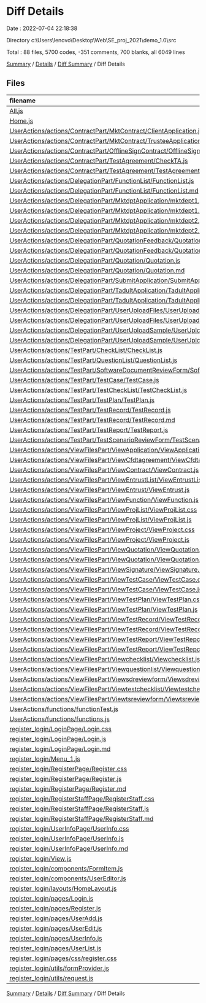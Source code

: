# Diff Details

Date : 2022-07-04 22:18:38

Directory c:\\Users\\lenovo\\Desktop\\Web\\SE_proj_2021\\demo_1.0\\src

Total : 88 files,  5700 codes, -351 comments, 700 blanks, all 6049 lines

[Summary](results.md) / [Details](details.md) / [Diff Summary](diff.md) / Diff Details

## Files
| filename | language | code | comment | blank | total |
| :--- | :--- | ---: | ---: | ---: | ---: |
| [All.js](/All.js) | JavaScript | -12 | 0 | 0 | -12 |
| [Home.js](/Home.js) | JavaScript | 112 | 0 | 11 | 123 |
| [UserActions/actions/ContractPart/MktContract/ClientApplication.js](/UserActions/actions/ContractPart/MktContract/ClientApplication.js) | JavaScript | 31 | 0 | 0 | 31 |
| [UserActions/actions/ContractPart/MktContract/TrusteeApplication.js](/UserActions/actions/ContractPart/MktContract/TrusteeApplication.js) | JavaScript | 39 | 0 | 0 | 39 |
| [UserActions/actions/ContractPart/OfflineSignContract/OfflineSignContract.js](/UserActions/actions/ContractPart/OfflineSignContract/OfflineSignContract.js) | JavaScript | 216 | 0 | 7 | 223 |
| [UserActions/actions/ContractPart/TestAgreement/CheckTA.js](/UserActions/actions/ContractPart/TestAgreement/CheckTA.js) | JavaScript | 123 | 3 | 1 | 127 |
| [UserActions/actions/ContractPart/TestAgreement/TestAgreement.js](/UserActions/actions/ContractPart/TestAgreement/TestAgreement.js) | JavaScript | 84 | 0 | 0 | 84 |
| [UserActions/actions/DelegationPart/FunctionList/FunctionList.js](/UserActions/actions/DelegationPart/FunctionList/FunctionList.js) | JavaScript | 13 | 3 | -2 | 14 |
| [UserActions/actions/DelegationPart/FunctionList/FunctionList.md](/UserActions/actions/DelegationPart/FunctionList/FunctionList.md) | Markdown | 7 | 0 | 0 | 7 |
| [UserActions/actions/DelegationPart/MktdptApplication/mktdept1.js](/UserActions/actions/DelegationPart/MktdptApplication/mktdept1.js) | JavaScript | 6 | 3 | 1 | 10 |
| [UserActions/actions/DelegationPart/MktdptApplication/mktdept1.md](/UserActions/actions/DelegationPart/MktdptApplication/mktdept1.md) | Markdown | 11 | 0 | 0 | 11 |
| [UserActions/actions/DelegationPart/MktdptApplication/mktdept2.js](/UserActions/actions/DelegationPart/MktdptApplication/mktdept2.js) | JavaScript | 6 | 3 | 1 | 10 |
| [UserActions/actions/DelegationPart/MktdptApplication/mktdept2.md](/UserActions/actions/DelegationPart/MktdptApplication/mktdept2.md) | Markdown | 11 | 0 | 0 | 11 |
| [UserActions/actions/DelegationPart/QuotationFeedback/QuotationFeedback.js](/UserActions/actions/DelegationPart/QuotationFeedback/QuotationFeedback.js) | JavaScript | 10 | 4 | 1 | 15 |
| [UserActions/actions/DelegationPart/QuotationFeedback/QuotationFeedback.md](/UserActions/actions/DelegationPart/QuotationFeedback/QuotationFeedback.md) | Markdown | 29 | 0 | 1 | 30 |
| [UserActions/actions/DelegationPart/Quotation/Quotation.js](/UserActions/actions/DelegationPart/Quotation/Quotation.js) | JavaScript | 12 | 3 | -2 | 13 |
| [UserActions/actions/DelegationPart/Quotation/Quotation.md](/UserActions/actions/DelegationPart/Quotation/Quotation.md) | Markdown | 12 | 0 | 1 | 13 |
| [UserActions/actions/DelegationPart/SubmitApplication/SubmitApplication.js](/UserActions/actions/DelegationPart/SubmitApplication/SubmitApplication.js) | JavaScript | -114 | 0 | 20 | -94 |
| [UserActions/actions/DelegationPart/TadultApplication/TadultApplication.js](/UserActions/actions/DelegationPart/TadultApplication/TadultApplication.js) | JavaScript | 49 | 3 | 6 | 58 |
| [UserActions/actions/DelegationPart/TadultApplication/TadultApplication.md](/UserActions/actions/DelegationPart/TadultApplication/TadultApplication.md) | Markdown | 11 | 0 | 1 | 12 |
| [UserActions/actions/DelegationPart/UserUploadFiles/UserUploadFiles.js](/UserActions/actions/DelegationPart/UserUploadFiles/UserUploadFiles.js) | JavaScript | 9 | 3 | 2 | 14 |
| [UserActions/actions/DelegationPart/UserUploadFiles/UserUploadFiles.md](/UserActions/actions/DelegationPart/UserUploadFiles/UserUploadFiles.md) | Markdown | 11 | 0 | 1 | 12 |
| [UserActions/actions/DelegationPart/UserUploadSample/UserUploadSample.js](/UserActions/actions/DelegationPart/UserUploadSample/UserUploadSample.js) | JavaScript | 242 | 10 | 12 | 264 |
| [UserActions/actions/DelegationPart/UserUploadSample/UserUploadSample.md](/UserActions/actions/DelegationPart/UserUploadSample/UserUploadSample.md) | Markdown | 11 | 0 | 1 | 12 |
| [UserActions/actions/TestPart/CheckList/CheckList.js](/UserActions/actions/TestPart/CheckList/CheckList.js) | JavaScript | 254 | -152 | 13 | 115 |
| [UserActions/actions/TestPart/QuestionList/QuestionList.js](/UserActions/actions/TestPart/QuestionList/QuestionList.js) | JavaScript | -30 | -130 | -5 | -165 |
| [UserActions/actions/TestPart/SoftwareDocumentReviewForm/SoftwareDocumentReviewForm.js](/UserActions/actions/TestPart/SoftwareDocumentReviewForm/SoftwareDocumentReviewForm.js) | JavaScript | 439 | 5 | 28 | 472 |
| [UserActions/actions/TestPart/TestCase/TestCase.js](/UserActions/actions/TestPart/TestCase/TestCase.js) | JavaScript | 89 | 0 | 2 | 91 |
| [UserActions/actions/TestPart/TestCheckList/TestCheckList.js](/UserActions/actions/TestPart/TestCheckList/TestCheckList.js) | JavaScript | 37 | 4 | 11 | 52 |
| [UserActions/actions/TestPart/TestPlan/TestPlan.js](/UserActions/actions/TestPart/TestPlan/TestPlan.js) | JavaScript | 146 | 0 | 6 | 152 |
| [UserActions/actions/TestPart/TestRecord/TestRecord.js](/UserActions/actions/TestPart/TestRecord/TestRecord.js) | JavaScript | 104 | 0 | 6 | 110 |
| [UserActions/actions/TestPart/TestRecord/TestRecord.md](/UserActions/actions/TestPart/TestRecord/TestRecord.md) | Markdown | 4 | 0 | 0 | 4 |
| [UserActions/actions/TestPart/TestReport/TestReport.js](/UserActions/actions/TestPart/TestReport/TestReport.js) | JavaScript | 227 | 0 | 21 | 248 |
| [UserActions/actions/TestPart/TestScenarioReviewForm/TestScenarioReviewForm.js](/UserActions/actions/TestPart/TestScenarioReviewForm/TestScenarioReviewForm.js) | JavaScript | 280 | 0 | 38 | 318 |
| [UserActions/actions/ViewFilesPart/ViewApplication/ViewApplication.js](/UserActions/actions/ViewFilesPart/ViewApplication/ViewApplication.js) | JavaScript | -177 | 0 | 6 | -171 |
| [UserActions/actions/ViewFilesPart/ViewCfdtagreement/ViewCfdtagreement.js](/UserActions/actions/ViewFilesPart/ViewCfdtagreement/ViewCfdtagreement.js) | JavaScript | 34 | 0 | -2 | 32 |
| [UserActions/actions/ViewFilesPart/ViewContract/ViewContract.js](/UserActions/actions/ViewFilesPart/ViewContract/ViewContract.js) | JavaScript | 31 | 0 | 0 | 31 |
| [UserActions/actions/ViewFilesPart/ViewEntrustList/ViewEntrustList.js](/UserActions/actions/ViewFilesPart/ViewEntrustList/ViewEntrustList.js) | JavaScript | 164 | 0 | 5 | 169 |
| [UserActions/actions/ViewFilesPart/ViewEntrust/ViewEntrust.js](/UserActions/actions/ViewFilesPart/ViewEntrust/ViewEntrust.js) | JavaScript | 91 | 0 | 26 | 117 |
| [UserActions/actions/ViewFilesPart/ViewFunction/ViewFunction.js](/UserActions/actions/ViewFilesPart/ViewFunction/ViewFunction.js) | JavaScript | 2 | 0 | 2 | 4 |
| [UserActions/actions/ViewFilesPart/ViewProjList/ViewProjList.css](/UserActions/actions/ViewFilesPart/ViewProjList/ViewProjList.css) | CSS | 1 | 0 | 0 | 1 |
| [UserActions/actions/ViewFilesPart/ViewProjList/ViewProjList.js](/UserActions/actions/ViewFilesPart/ViewProjList/ViewProjList.js) | JavaScript | 318 | 0 | 14 | 332 |
| [UserActions/actions/ViewFilesPart/ViewProject/ViewProject.css](/UserActions/actions/ViewFilesPart/ViewProject/ViewProject.css) | CSS | 31 | 0 | 0 | 31 |
| [UserActions/actions/ViewFilesPart/ViewProject/ViewProject.js](/UserActions/actions/ViewFilesPart/ViewProject/ViewProject.js) | JavaScript | 365 | 0 | 55 | 420 |
| [UserActions/actions/ViewFilesPart/ViewQuotation/ViewQuotation.js](/UserActions/actions/ViewFilesPart/ViewQuotation/ViewQuotation.js) | JavaScript | 9 | 4 | 1 | 14 |
| [UserActions/actions/ViewFilesPart/ViewQuotation/ViewQuotation.md](/UserActions/actions/ViewFilesPart/ViewQuotation/ViewQuotation.md) | Markdown | 29 | 0 | 1 | 30 |
| [UserActions/actions/ViewFilesPart/ViewSignature/ViewSignature.js](/UserActions/actions/ViewFilesPart/ViewSignature/ViewSignature.js) | JavaScript | 38 | 0 | 0 | 38 |
| [UserActions/actions/ViewFilesPart/ViewTestCase/ViewTestCase.css](/UserActions/actions/ViewFilesPart/ViewTestCase/ViewTestCase.css) | CSS | 1 | 0 | 0 | 1 |
| [UserActions/actions/ViewFilesPart/ViewTestCase/ViewTestCase.js](/UserActions/actions/ViewFilesPart/ViewTestCase/ViewTestCase.js) | JavaScript | 130 | 0 | 23 | 153 |
| [UserActions/actions/ViewFilesPart/ViewTestPlan/ViewTestPlan.css](/UserActions/actions/ViewFilesPart/ViewTestPlan/ViewTestPlan.css) | CSS | 1 | 0 | 0 | 1 |
| [UserActions/actions/ViewFilesPart/ViewTestPlan/ViewTestPlan.js](/UserActions/actions/ViewFilesPart/ViewTestPlan/ViewTestPlan.js) | JavaScript | 288 | 1 | 81 | 370 |
| [UserActions/actions/ViewFilesPart/ViewTestRecord/ViewTestRecord.css](/UserActions/actions/ViewFilesPart/ViewTestRecord/ViewTestRecord.css) | CSS | 1 | 0 | 0 | 1 |
| [UserActions/actions/ViewFilesPart/ViewTestRecord/ViewTestRecord.js](/UserActions/actions/ViewFilesPart/ViewTestRecord/ViewTestRecord.js) | JavaScript | 156 | 0 | 28 | 184 |
| [UserActions/actions/ViewFilesPart/ViewTestReport/ViewTestReport.css](/UserActions/actions/ViewFilesPart/ViewTestReport/ViewTestReport.css) | CSS | 1 | 0 | 0 | 1 |
| [UserActions/actions/ViewFilesPart/ViewTestReport/ViewTestReport.js](/UserActions/actions/ViewFilesPart/ViewTestReport/ViewTestReport.js) | JavaScript | 479 | 0 | 143 | 622 |
| [UserActions/actions/ViewFilesPart/Viewchecklist/Viewchecklist.js](/UserActions/actions/ViewFilesPart/Viewchecklist/Viewchecklist.js) | JavaScript | 249 | 0 | 25 | 274 |
| [UserActions/actions/ViewFilesPart/Viewquestionlist/Viewquestionlist.js](/UserActions/actions/ViewFilesPart/Viewquestionlist/Viewquestionlist.js) | JavaScript | 142 | 1 | 25 | 168 |
| [UserActions/actions/ViewFilesPart/Viewsdreviewform/Viewsdreviewform.js](/UserActions/actions/ViewFilesPart/Viewsdreviewform/Viewsdreviewform.js) | JavaScript | 409 | 0 | 32 | 441 |
| [UserActions/actions/ViewFilesPart/Viewtestchecklist/Viewtestchecklist.js](/UserActions/actions/ViewFilesPart/Viewtestchecklist/Viewtestchecklist.js) | JavaScript | 412 | 0 | 34 | 446 |
| [UserActions/actions/ViewFilesPart/Viewtsreviewform/Viewtsreviewform.js](/UserActions/actions/ViewFilesPart/Viewtsreviewform/Viewtsreviewform.js) | JavaScript | 246 | 0 | 33 | 279 |
| [UserActions/functions/functionTest.js](/UserActions/functions/functionTest.js) | JavaScript | 133 | 1 | 7 | 141 |
| [UserActions/functions/functions.js](/UserActions/functions/functions.js) | JavaScript | 8 | 4 | 0 | 12 |
| [register_login/LoginPage/Login.css](/register_login/LoginPage/Login.css) | CSS | 37 | 1 | 4 | 42 |
| [register_login/LoginPage/Login.js](/register_login/LoginPage/Login.js) | JavaScript | 104 | 9 | 11 | 124 |
| [register_login/LoginPage/Login.md](/register_login/LoginPage/Login.md) | Markdown | 12 | 0 | 3 | 15 |
| [register_login/Menu_1.js](/register_login/Menu_1.js) | JavaScript | -49 | 0 | -1 | -50 |
| [register_login/RegisterPage/Register.css](/register_login/RegisterPage/Register.css) | CSS | 37 | 1 | 4 | 42 |
| [register_login/RegisterPage/Register.js](/register_login/RegisterPage/Register.js) | JavaScript | 94 | 9 | 8 | 111 |
| [register_login/RegisterPage/Register.md](/register_login/RegisterPage/Register.md) | Markdown | 12 | 0 | 3 | 15 |
| [register_login/RegisterStaffPage/RegisterStaff.css](/register_login/RegisterStaffPage/RegisterStaff.css) | CSS | 0 | 0 | 1 | 1 |
| [register_login/RegisterStaffPage/RegisterStaff.js](/register_login/RegisterStaffPage/RegisterStaff.js) | JavaScript | 91 | 11 | 10 | 112 |
| [register_login/RegisterStaffPage/RegisterStaff.md](/register_login/RegisterStaffPage/RegisterStaff.md) | Markdown | 12 | 0 | 3 | 15 |
| [register_login/UserInfoPage/UserInfo.css](/register_login/UserInfoPage/UserInfo.css) | CSS | 0 | 0 | 1 | 1 |
| [register_login/UserInfoPage/UserInfo.js](/register_login/UserInfoPage/UserInfo.js) | JavaScript | 47 | 7 | 5 | 59 |
| [register_login/UserInfoPage/UserInfo.md](/register_login/UserInfoPage/UserInfo.md) | Markdown | 12 | 0 | 3 | 15 |
| [register_login/View.js](/register_login/View.js) | JavaScript | -47 | 0 | -5 | -52 |
| [register_login/components/FormItem.js](/register_login/components/FormItem.js) | JavaScript | -26 | -2 | -3 | -31 |
| [register_login/components/UserEditor.js](/register_login/components/UserEditor.js) | JavaScript | -116 | -6 | -7 | -129 |
| [register_login/layouts/HomeLayout.js](/register_login/layouts/HomeLayout.js) | JavaScript | -17 | -4 | -3 | -24 |
| [register_login/pages/Login.js](/register_login/pages/Login.js) | JavaScript | -136 | -29 | -13 | -178 |
| [register_login/pages/Register.js](/register_login/pages/Register.js) | JavaScript | -127 | -2 | -9 | -138 |
| [register_login/pages/UserAdd.js](/register_login/pages/UserAdd.js) | JavaScript | -13 | -5 | -2 | -20 |
| [register_login/pages/UserEdit.js](/register_login/pages/UserEdit.js) | JavaScript | -36 | -16 | -5 | -57 |
| [register_login/pages/UserInfo.js](/register_login/pages/UserInfo.js) | JavaScript | -40 | -11 | -4 | -55 |
| [register_login/pages/UserList.js](/register_login/pages/UserList.js) | JavaScript | -77 | -37 | -10 | -124 |
| [register_login/pages/css/register.css](/register_login/pages/css/register.css) | CSS | -36 | -1 | -3 | -40 |
| [register_login/utils/formProvider.js](/register_login/utils/formProvider.js) | JavaScript | -77 | -39 | -10 | -126 |
| [register_login/utils/request.js](/register_login/utils/request.js) | JavaScript | -32 | -10 | -3 | -45 |

[Summary](results.md) / [Details](details.md) / [Diff Summary](diff.md) / Diff Details
